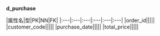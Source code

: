 **d_purchase**

|属性名|型|PK|NN|FK|
|:---|:---|:---|:---|:---|:---|
|order_id|||||
|customer_code|||||
|purchase_date|||||
|total_price|||||
